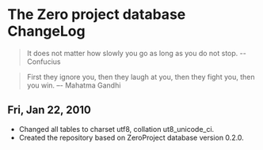 # The Zero project database ChangeLog

> It does not matter how slowly you go as long as you do not stop.
> -- Confucius

> First they ignore you, then they laugh at you, then they fight you,
> then you win. –- Mahatma Gandhi

## Fri, Jan 22, 2010

* Changed all tables to charset utf8, collation ut8_unicode_ci.
* Created the repository based on ZeroProject database version 0.2.0.
